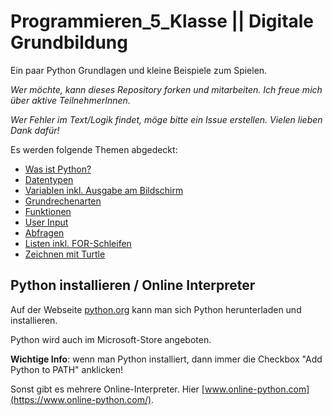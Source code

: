 # Programmieren_5_Klasse || Digitale Grundbildung
Ein paar Python Grundlagen und kleine Beispiele zum Spielen.

*Wer möchte, kann dieses Repository forken und mitarbeiten. Ich freue mich über aktive TeilnehmerInnen.*

*Wer Fehler im Text/Logik findet, möge bitte ein Issue erstellen. Vielen lieben Dank dafür!*

Es werden folgende Themen abgedeckt:

* [Was ist Python?](was_ist_python.md)
* [Datentypen](datentypen.md)
* [Variablen inkl. Ausgabe am Bildschirm](variablen.md)
* [Grundrechenarten](grundrechenarten.md)
* [Funktionen](funktionen.md)
* [User Input](user_input.md)
* [Abfragen](abfragen.md)
* [Listen inkl. FOR-Schleifen](listen.md)
* [Zeichnen mit Turtle](turtle.md)

## Python installieren / Online Interpreter
Auf der Webseite [python.org](https://python.org) kann man sich Python herunterladen und installieren.

Python wird auch im Microsoft-Store angeboten.

**Wichtige Info**: wenn man Python installiert, dann immer die Checkbox "Add Python to PATH" anklicken!

Sonst gibt es mehrere Online-Interpreter. Hier [www.online-python.com](https://www.online-python.com/).

